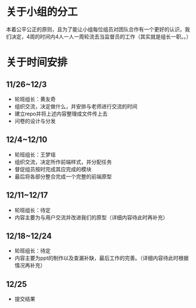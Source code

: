 # 关于小组的分工

本着公平公正的原则，且为了能让小组每位组员对团队合作有一个更好的认识，我们决定，4周的时间内4人一人一周轮流去当监督员的工作（其实就是组长一职。。）

# 关于时间安排

## 11/26~12/3  
- 轮班组长：黄友奇
- 组织交流，决定做什么，并安排与老师进行交流的时间
- 建立repo并将上述内容整理成文件传上去
- 问卷的设计与分发

## 12/4~12/10
- 轮班组长：王梦瑶
- 组织交流，决定所作前端样式，并分配任务
- 督促组员按时完成其应完成的模块
- 最后将各部分整合完成一个完整的前端原型

## 12/11~12/17
- 轮班组长：待定
- 内容主要为与用户交流并改进我们的原型（详细内容待此时再补充）

## 12/18~12/24
- 轮班组长：待定
- 内容主要为ppt的制作以及查漏补缺，最后工作的完善。（详细内容待此时根据情况再补充）

## 12/25
- 提交结果

